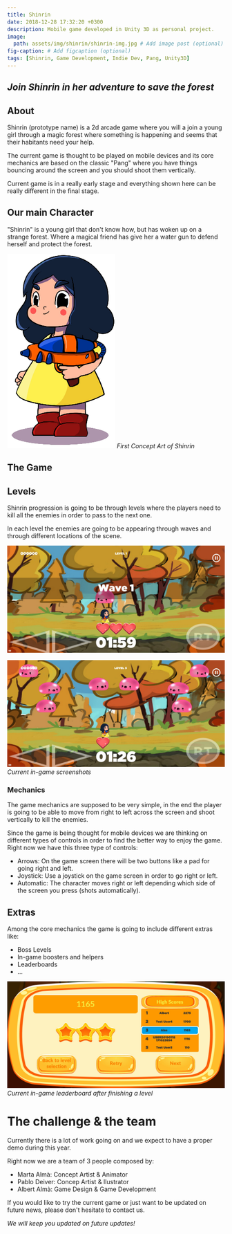 ```yaml
---
title: Shinrin
date: 2018-12-28 17:32:20 +0300
description: Mobile game developed in Unity 3D as personal project.
image:
  path: assets/img/shinrin/shinrin-img.jpg # Add image post (optional)
fig-caption: # Add figcaption (optional)
tags: [Shinrin, Game Development, Indie Dev, Pang, Unity3D]
---
```


*Join Shinrin in her adventure to save the forest*
---------------------

## About

Shinrin (prototype name) is a 2d arcade game where you will a join a young girl through a magic forest where something is happening and seems that their habitants need your help.

The current game is thought to be played on mobile devices and its core mechanics are based on the classic "Pang" where you have things bouncing around the screen and you should shoot them vertically.

Current game is in a really early stage and everything shown here can be really different in the final stage.

## Our main Character
"Shinrin" is a young girl that don't know how, but has woken up on a strange forest. Where a magical friend has give her a water gun to defend herself and protect the forest.

![First Concept Art of Shinrin](assets/img/shinrin/girl.png)
*First Concept Art of Shinrin*

## The Game

## Levels

Shinrin progression is going to be through levels where the players need to kill all the enemies in order to pass to the next one.

In each level the enemies are going to be appearing through waves and through different locations of the scene.

![](assets/img/shinrin/Screenshot_20190131-154233.png)

![](assets/img/shinrin/Screenshot_20190131-155134.png)
*Current in-game screenshots*

### Mechanics

The game mechanics are supposed to be very simple, in the end the player is going to be able to move from right to left across the screen and shoot vertically to kill the enemies.

Since the game is being thought for mobile devices we are thinking on different types of controls in order to find the better way to enjoy the game. Right now we have this three type of controls:
* Arrows: On the game screen there will be two buttons like a pad for going right and left.
* Joystick: Use a joystick on the game screen in order to go right or left.
* Automatic: The character moves right or left depending which side of the screen you press (shots automatically).

## Extras

Among the core mechanics the game is going to include different extras like:
* Boss Levels
* In-game boosters and helpers
* Leaderboards
* ...

![](assets/img/shinrin/Screenshot_20190131-154416.png)
*Current in-game leaderboard after finishing a level*

# The challenge & the team
Currently there is a lot of work going on and we expect to have a proper demo during this year.

Right now we are a team of 3 people composed by:

* Marta Almà: Concept Artist & Animator
* Pablo Deiver: Concep Artist & Ilustrator
* Albert Almà: Game Design & Game Development

If you would like to try the current game or just want to be updated on future news, please don't hesitate to contact us.

*We will keep you updated on future updates!*
